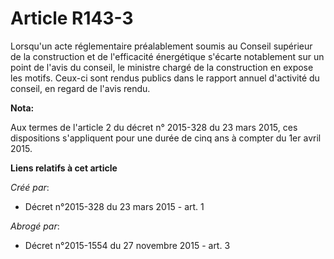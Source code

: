 # Article R143-3

Lorsqu'un acte réglementaire préalablement soumis au Conseil supérieur de la construction et de l'efficacité énergétique
s'écarte notablement sur un point de l'avis du conseil, le ministre chargé de la construction en expose les motifs. Ceux-ci
sont rendus publics dans le rapport annuel d'activité du conseil, en regard de l'avis rendu.

**Nota:**

Aux termes de l'article 2 du décret n° 2015-328 du 23 mars 2015, ces dispositions s'appliquent pour une durée de cinq ans à
compter du 1er avril 2015.

**Liens relatifs à cet article**

_Créé par_:

  - Décret n°2015-328 du 23 mars 2015 - art. 1

_Abrogé par_:

  - Décret n°2015-1554 du 27 novembre 2015 - art. 3
